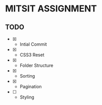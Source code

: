# MITSIT ASSIGNMENT

## TODO

- [x] - Intial Commit
- [x] - CSS3 Reset
- [x] - Folder Structure
- [x] - Sorting
- [x] - Pagination
- [ ] - Styling
